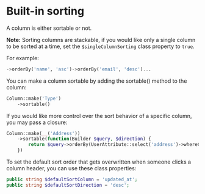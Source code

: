 # Built-in sorting

A column is either sortable or not.

**Note:** Sorting columns are stackable, if you would like only a single column to be sorted at a time, set the `$singleColumnSorting` class property to `true`.

For example:
```sql
->orderBy('name', 'asc')->orderBy('email', 'desc')...
```

You can make a column sortable by adding the sortable() method to the column:

```php
Column::make('Type')
    ->sortable()
```

If you would like more control over the sort behavior of a specific column, you may pass a closure:

```php
Column::make(__('Address'))
    ->sortable(function(Builder $query, $direction) {
        return $query->orderBy(UserAttribute::select('address')->whereColumn('user_attributes.user_id', 'users.id'), $direction);
    })
```

To set the default sort order that gets overwritten when someone clicks a column header, you can use these class properties:

```php
public string $defaultSortColumn = 'updated_at';
public string $defaultSortDirection = 'desc';
```
